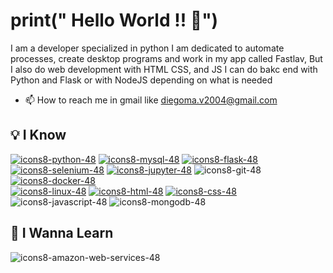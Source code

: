 # print(" Hello World !! 👋")
I am a developer specialized in python I am dedicated to automate processes, create desktop programs and work in my app called Fastlav,
But I also do web development with HTML CSS, and JS I can do bakc end with Python and Flask or with NodeJS depending on what is needed

- 📫 How to reach me in gmail like [diegoma.v2004@gmail.com](https://mail.google.com/mail/u/0/?hl=es-419#inbox)


## 💡 I Know
[![icons8-python-48](https://github.com/Dieg0MV/Dieg0MV/assets/101619179/5f42faf7-ca11-47e7-89e0-4b8d8eb3c47f)](https://www.python.org/doc/)
 [![icons8-mysql-48](https://github.com/Dieg0MV/Dieg0MV/assets/101619179/0e4d68c3-8ed8-4003-8c86-c025f2add17f)]()
  [![icons8-flask-48](https://github.com/Dieg0MV/Dieg0MV/assets/101619179/dd0dbd00-3d8f-4350-8ea2-872e037a583a)]()
 [![icons8-selenium-48](https://github.com/Dieg0MV/Dieg0MV/assets/101619179/d96574f0-4aef-48a0-8bba-72597039831f)]()
  [![icons8-jupyter-48](https://github.com/Dieg0MV/Dieg0MV/assets/101619179/50b238b6-f13a-4ed6-8a95-bcfeb465c96a)]()
  ![icons8-git-48](https://github.com/Dieg0MV/Dieg0MV/assets/101619179/e9f5779f-6387-4ba2-93a0-2b196926c8a7)
  [![icons8-docker-48](https://github.com/Dieg0MV/Dieg0MV/assets/101619179/bcf239f4-61d5-4372-aca3-cac41004c0fd)]()    
[![icons8-linux-48](https://github.com/Dieg0MV/Dieg0MV/assets/101619179/26132258-a282-442e-84ab-e4bcb50b93f6)]()
[![icons8-html-48](https://github.com/Dieg0MV/Dieg0MV/assets/101619179/ec9ac36c-83cc-46e1-9e4d-949eb3f94214)]()
[![icons8-css-48](https://github.com/Dieg0MV/Dieg0MV/assets/101619179/5c460e78-553a-42a4-b737-70edbedad2b1)]()
![icons8-javascript-48](https://github.com/Dieg0MV/Dieg0MV/assets/101619179/40f650f5-667b-4721-970e-c7b3cbd03472)
![icons8-mongodb-48](https://github.com/Dieg0MV/Dieg0MV/assets/101619179/3ef3ebd1-3df5-426e-831a-98d3b0e416b6)

##  🧠 I Wanna Learn
![icons8-amazon-web-services-48](https://github.com/Dieg0MV/Dieg0MV/assets/101619179/2ad71ec6-ee57-4efc-b28e-3c631cfdfce1)

